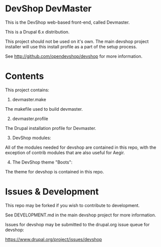 DevShop DevMaster
=================

This is the DevShop web-based front-end, called Devmaster.

This is a Drupal 6.x distribution.

This project should not be used on it's own.  The main devshop project 
installer will use this install profile as a part of the setup process.

See http://github.com/opendevshop/devshop for more information.

Contents
========

This project contains:

1. devmaster.make

  The makefile used to build devmaster.

2. devmaster.profile

  The Drupal installation profile for Devmaster.
  
3. DevShop modules:

  All of the modules needed for devshop are contained in this repo, with the 
  exception of contrib modules that are also useful for Aegir.

4. The DevShop theme "Boots":

  The theme for devshop is contained in this repo.

Issues & Development
====================

This repo may be forked if you wish to contribute to development.  

See DEVELOPMENT.md in the main devshop project for more information.
 
Issues for devshop may be submitted to the drupal.org issue queue for devshop:

https://www.drupal.org/project/issues/devshop
